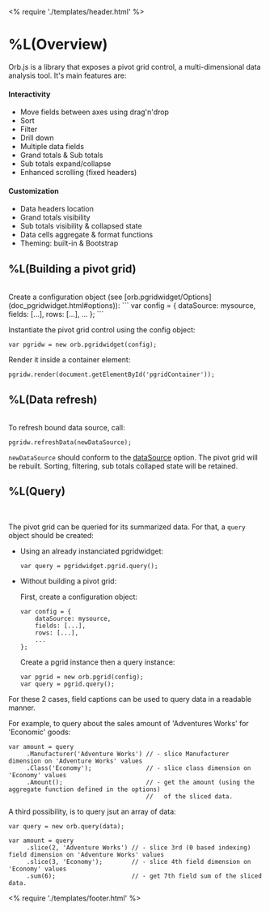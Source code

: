 <% require './templates/header.html' %>

# %L(Overview)

Orb.js is a library that exposes a pivot grid control, a multi-dimensional data analysis tool. It's main features are:

#### Interactivity

- Move fields between axes using drag'n'drop
- Sort
- Filter
- Drill down
- Multiple data fields
- Grand totals & Sub totals
- Sub totals expand/collapse
- Enhanced scrolling (fixed headers)

#### Customization

- Data headers location
- Grand totals visibility
- Sub totals visibility & collapsed state
- Data cells aggregate & format functions
- Theming: built-in & Bootstrap


## %L(Building a pivot grid)

<br/>
Create a configuration object (see [orb.pgridwidget/Options](doc_pgridwidget.html#options)):
```
var config = {
    dataSource: mysource,
    fields: [...],
    rows: [...],
    ...
};
```

Instantiate the pivot grid control using the config object:

    var pgridw = new orb.pgridwidget(config);

Render it inside a container element:

    pgridw.render(document.getElementById('pgridContainer'));

## %L(Data refresh)
<br/>
To refresh bound data source, call:

    pgridw.refreshData(newDataSource);

`newDataSource` should conform to the [dataSource](doc_pgridwidget.html#dataSource) option. The pivot grid will be rebuilt. Sorting, filtering, sub totals collaped state will be retained.
<br/>
## %L(Query)
<br/>

The pivot grid can be queried for its summarized data. For that, a `query` object should be created:

- Using an already instanciated pgridwidget:

      var query = pgridwidget.pgrid.query();

- Without building a pivot grid:

  First, create a configuration object:

      var config = {
          dataSource: mysource,
          fields: [...],
          rows: [...],
          ...
      };

  Create a pgrid instance then a query instance:

      var pgrid = new orb.pgrid(config);
      var query = pgrid.query();

For these 2 cases, field captions can be used to query data in a readable manner.

For example, to query about the sales amount of 'Adventures Works' for 'Economic' goods:

    var amount = query
         .Manufacturer('Adventure Works') // - slice Manufacturer dimension on 'Adventure Works' values
         .Class('Economy');               // - slice class dimension on 'Economy' values
         .Amount();                       // - get the amount (using the aggregate function defined in the options)
                                          //   of the sliced data.


A third possibility, is to query jsut an array of data:

    var query = new orb.query(data);

    var amount = query
         .slice(2, 'Adventure Works') // - slice 3rd (0 based indexing) field dimension on 'Adventure Works' values
         .slice(3, 'Economy');        // - slice 4th field dimension on 'Economy' values
         .sum(6);                     // - get 7th field sum of the sliced data.

<% require './templates/footer.html' %>
